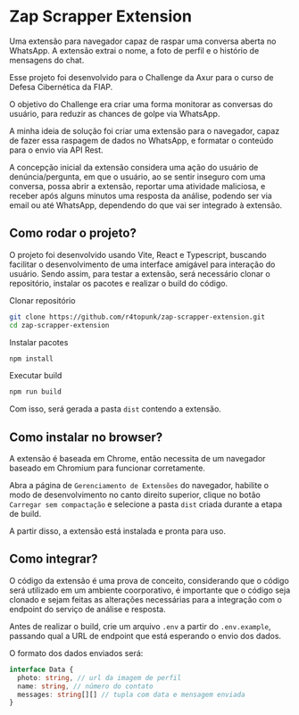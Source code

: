 # Zap Scrapper Extension

Uma extensão para navegador capaz de raspar uma conversa aberta no WhatsApp. A extensão extrai o nome, a foto de perfil e o histório de mensagens do chat.

Esse projeto foi desenvolvido para o Challenge da Axur para o curso de Defesa Cibernética da FIAP.

O objetivo do Challenge era criar uma forma monitorar as conversas do usuário, para reduzir as chances de golpe via WhatsApp.

A minha ideia de solução foi criar uma extensão para o navegador, capaz de fazer essa raspagem de dados no WhatsApp, e formatar o conteúdo para o envio via API Rest.

A concepção inicial da extensão considera uma ação do usuário de denúncia/pergunta, em que o usuário, ao se sentir inseguro com uma conversa, possa abrir a extensão, reportar uma atividade maliciosa, e receber após alguns minutos uma resposta da análise, podendo ser via email ou até WhatsApp, dependendo do que vai ser integrado à extensão.

## Como rodar o projeto?

O projeto foi desenvolvido usando Vite, React e Typescript, buscando facilitar o desenvolvimento de uma interface amigável para interação do usuário. Sendo assim, para testar a extensão, será necessário clonar o repositório, instalar os pacotes e realizar o build do código.

Clonar repositório
```bash
git clone https://github.com/r4topunk/zap-scrapper-extension.git
cd zap-scrapper-extension
```

Instalar pacotes
```bash
npm install
```

Executar build
```bash
npm run build
```

Com isso, será gerada a pasta `dist` contendo a extensão.

## Como instalar no browser?

A extensão é baseada em Chrome, então necessita de um navegador baseado em Chromium para funcionar corretamente.

Abra a página de `Gerenciamento de Extensões` do navegador, habilite o modo de desenvolvimento no canto direito superior, clique no botão `Carregar sem compactação` e selecione a pasta `dist` criada durante a etapa de build.

A partir disso, a extensão está instalada e pronta para uso.

## Como integrar?

O código da extensão é uma prova de conceito, considerando que o código será utilizado em um ambiente coorporativo, é importante que o código seja clonado e sejam feitas as alterações necessárias para a integração com o endpoint do serviço de análise e resposta.

Antes de realizar o build, crie um arquivo `.env` a partir do `.env.example`, passando qual a URL de endpoint que está esperando o envio dos dados.

O formato dos dados enviados será:

```typescript
interface Data {
  photo: string, // url da imagem de perfil
  name: string, // número do contato
  messages: string[][] // tupla com data e mensagem enviada
}
```